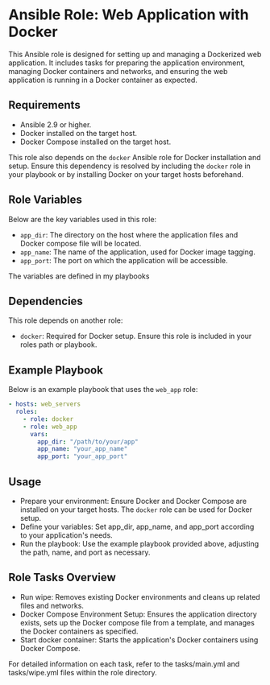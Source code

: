 # Ansible Role: Web Application with Docker

This Ansible role is designed for setting up and managing a Dockerized web application. It includes tasks for preparing the application environment, managing Docker containers and networks, and ensuring the web application is running in a Docker container as expected.

## Requirements

- Ansible 2.9 or higher.
- Docker installed on the target host.
- Docker Compose installed on the target host.

This role also depends on the `docker` Ansible role for Docker installation and setup. Ensure this dependency is resolved by including the `docker` role in your playbook or by installing Docker on your target hosts beforehand.

## Role Variables

Below are the key variables used in this role:

- `app_dir`: The directory on the host where the application files and Docker compose file will be located.
- `app_name`: The name of the application, used for Docker image tagging.
- `app_port`: The port on which the application will be accessible.

The variables are defined in my playbooks

## Dependencies

This role depends on another role:

- `docker`: Required for Docker setup. Ensure this role is included in your roles path or playbook.

## Example Playbook

Below is an example playbook that uses the `web_app` role:

```yaml
- hosts: web_servers
  roles:
    - role: docker
    - role: web_app
      vars:
        app_dir: "/path/to/your/app"
        app_name: "your_app_name"
        app_port: "your_app_port"
```

## Usage
- Prepare your environment: Ensure Docker and Docker Compose are installed on your target hosts. The `docker` role can be used for Docker setup.
- Define your variables: Set app_dir, app_name, and app_port according to your application's needs.
- Run the playbook: Use the example playbook provided above, adjusting the path, name, and port as necessary.
## Role Tasks Overview
- Run wipe: Removes existing Docker environments and cleans up related files and networks.
- Docker Compose Environment Setup: Ensures the application directory exists, sets up the Docker compose file from a template, and manages the Docker containers as specified.
- Start docker container: Starts the application's Docker containers using Docker Compose.
  
For detailed information on each task, refer to the tasks/main.yml and tasks/wipe.yml files within the role directory.
